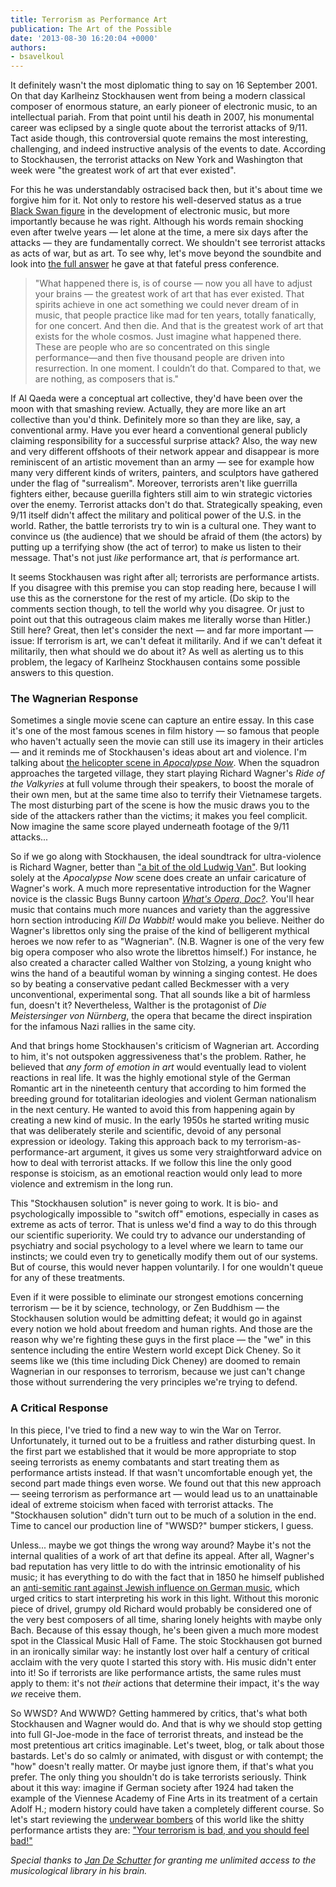 ```yaml
---
title: Terrorism as Performance Art
publication: The Art of the Possible
date: '2013-08-30 16:20:04 +0000'
authors:
- bsavelkoul
---
```


It definitely wasn't the most diplomatic thing to say on 16 September 2001. On that day Karlheinz Stockhausen went from being a modern classical composer of enormous stature, an early pioneer of electronic music, to an intellectual pariah. From that point until his death in 2007, his monumental career was eclipsed by a single quote about the terrorist attacks of 9/11. Tact aside though, this controversial quote remains the most interesting, challenging, and indeed instructive analysis of the events to date. According to Stockhausen, the terrorist attacks on New York and Washington that week were "the greatest work of art that ever existed".

For this he was understandably ostracised back then, but it's about time we forgive him for it. Not only to restore his well-deserved status as a true <a href="http://distilledmagazine.com/wp-content/uploads/2013/08/Black_swan_theory" target="_blank">Black Swan figure</a> in the development of electronic music, but more importantly because he was right. Although his words remain shocking even after twelve years — let alone at the time, a mere six days after the attacks — they are fundamentally correct. We shouldn't see terrorist attacks as acts of war, but as art. To see why, let's move beyond the soundbite and look into <a href="http://distilledmagazine.com/wp-content/uploads/2013/08/stockhausen-at-ground-zero" target="_blank">the full answer</a> he gave at that fateful press conference.

> "What happened there is, is of course — now you all have to adjust your brains — the greatest work of art that has ever existed. That spirits achieve in one act something we could never dream of in music, that people practice like mad for ten years, totally fanatically, for one concert. And then die. And that is the greatest work of art that exists for the whole cosmos. Just imagine what happened there. These are people who are so concentrated on this single performance—and then five thousand people are driven into resurrection. In one moment. I couldn’t do that. Compared to that, we are nothing, as composers that is."

If Al Qaeda were a conceptual art collective, they'd have been over the moon with that smashing review. Actually, they are more like an art collective than you'd think. Definitely more so than they are like, say, a conventional army. Have you ever heard a conventional general publicly claiming responsibility for a successful surprise attack? Also, the way new and very different offshoots of their network appear and disappear is more reminiscent of an artistic movement than an army — see for example how many very different kinds of writers, painters, and sculptors have gathered under the flag of "surrealism". Moreover, terrorists aren't like guerrilla fighters either, because guerilla fighters still aim to win strategic victories over the enemy. Terrorist attacks don't do that. Strategically speaking, even 9/11 itself didn't affect the military and political power of the U.S. in the world. Rather, the battle terrorists try to win is a cultural one. They want to convince us (the audience) that we should be afraid of them (the actors) by putting up a terrifying show (the act of terror) to make us listen to their message. That's not just <em>like</em> performance art, that <em>is</em> performance art.

It seems Stockhausen was right after all; terrorists are performance artists. If you disagree with this premise you can stop reading here, because I will use this as the cornerstone for the rest of my article. (Do skip to the comments section though, to tell the world why you disagree. Or just to point out that this outrageous claim makes me literally worse than Hitler.) Still here? Great, then let's consider the next — and far more important — issue: If terrorism is art, we can't defeat it militarily. And if we can't defeat it militarily, then what should we do about it? As well as alerting us to this problem, the legacy of Karlheinz Stockhausen contains some possible answers to this question.

### The Wagnerian Response

Sometimes a single movie scene can capture an entire essay. In this case it's one of the most famous scenes in film history — so famous that people who haven't actually seen the movie can still use its imagery in their articles — and it reminds me of Stockhausen's ideas about art and violence. I'm talking about <a href="http://distilledmagazine.com/wp-content/uploads/2013/08/apocalypse-now-ride-of-the-valkyries" target="_blank">the helicopter scene in <em>Apocalypse Now</em></a>. When the squadron approaches the targeted village, they start playing Richard Wagner's <em>Ride of the Valkyries</em> at full volume through their speakers, to boost the morale of their own men, but at the same time also to terrify their Vietnamese targets. The most disturbing part of the scene is how the music draws you to the side of the attackers rather than the victims; it makes you feel complicit. Now imagine the same score played underneath footage of the 9/11 attacks...

So if we go along with Stockhausen, the ideal soundtrack for ultra-violence is Richard Wagner, better than <a href="http://distilledmagazine.com/wp-content/uploads/2013/08/watch?v=46yfDBfs4R8" target="_blank">"a bit of the old Ludwig Van"</a>. But looking solely at the <em>Apocalypse Now</em> scene does create an unfair caricature of Wagner's work. A much more representative introduction for the Wagner novice is the classic Bugs Bunny cartoon <a href="http://distilledmagazine.com/wp-content/uploads/2013/08/watch?v=pkwEOcMV5rM" target="_blank"><em>What's Opera, Doc?</em></a>. You'll hear music that contains much more nuances and variety than the aggressive horn section introducing <em>Kill Da Wabbit!</em> would make you believe. Neither do Wagner's librettos only sing the praise of the kind of belligerent mythical heroes we now refer to as "Wagnerian". (N.B. Wagner is one of the very few big opera composer who also wrote the librettos himself.) For instance, he also created a character called Walther von Stolzing, a young knight who wins the hand of a beautiful woman by winning a singing contest. He does so by beating a conservative pedant called Beckmesser with a very unconventional, experimental song. That all sounds like a bit of harmless fun, doesn't it? Nevertheless, Walther is the protagonist of <em>Die Meistersinger von Nürnberg</em>, the opera that became the direct inspiration for the infamous Nazi rallies in the same city.

And that brings home Stockhausen's criticism of Wagnerian art. According to him, it's not outspoken aggressiveness that's the problem. Rather, he believed that <em>any form of emotion in art</em> would eventually lead to violent reactions in real life. It was the highly emotional style of the German Romantic art in the nineteenth century that according to him formed the breeding ground for totalitarian ideologies and violent German nationalism in the next century. He wanted to avoid this from happening again by creating a new kind of music. In the early 1950s he started writing music that was deliberately sterile and scientific, devoid of any personal expression or ideology. Taking this approach back to my terrorism-as-performance-art argument, it gives us some very straightforward advice on how to deal with terrorist attacks. If we follow this line the only good response is stoicism, as an emotional reaction would only lead to more violence and extremism in the long run.

This "Stockhausen solution" is never going to work. It is bio- and psychologically impossible to "switch off" emotions, especially in cases as extreme as acts of terror. That is unless we'd find a way to do this through our scientific superiority. We could try to advance our understanding of psychiatry and social psychology to a level where we learn to tame our instincts; we could even try to genetically modify them out of our systems. But of course, this would never happen voluntarily. I for one wouldn't queue for any of these treatments.

Even if it were possible to eliminate our strongest emotions concerning terrorism — be it by science, technology, or Zen Buddhism — the Stockhausen solution would be admitting defeat; it would go in against every notion we hold about freedom and human rights. And those are the reason why we're fighting these guys in the first place — the "we" in this sentence including the entire Western world except Dick Cheney. So it seems like we (this time including Dick Cheney) are doomed to remain Wagnerian in our responses to terrorism, because we just can't change those without surrendering the very principles we're trying to defend.

### A Critical Response

In this piece, I've tried to find a new way to win the War on Terror. Unfortunately, it turned out to be a fruitless and rather disturbing quest. In the first part we established that it would be more appropriate to stop seeing terrorists as enemy combatants and start treating them as performance artists instead. If that wasn't uncomfortable enough yet, the second part made things even worse. We found out that this new approach — seeing terrorism as performance art — would lead us to an unattainable ideal of extreme stoicism when faced with terrorist attacks. The "Stockhausen solution" didn't turn out to be much of a solution in the end. Time to cancel our production line of "WWSD?" bumper stickers, I guess.

Unless... maybe we got things the wrong way around? Maybe it's not the internal qualities of a work of art that define its appeal. After all, Wagner's bad reputation has very little to do with the intrinsic emotionality of his music; it has everything to do with the fact that in 1850 he himself published an <a href="http://distilledmagazine.com/wp-content/uploads/2013/08/Das_Judenthum_in_der_Musik" target="_blank">anti-semitic rant against Jewish influence on German music</a>, which urged critics to start interpreting his work in this light. Without this moronic piece of drivel, grumpy old Richard would probably be considered one of the very best composers of all time, sharing lonely heights with maybe only Bach. Because of this essay though, he's been given a much more modest spot in the Classical Music Hall of Fame. The stoic Stockhausen got burned in an ironically similar way: he instantly lost over half a century of critical acclaim with the very quote I started this story with. His music didn't enter into it! So if terrorists are like performance artists, the same rules must apply to them: it's not <em>their</em> actions that determine their impact, it's the way <em>we</em> receive them.

So WWSD? And WWWD? Getting hammered by critics, that's what both Stockhausen and Wagner would do. And that is why we should stop getting into full GI-Joe-mode in the face of terrorist threats, and instead be the most pretentious art critics imaginable. Let's tweet, blog, or talk about those bastards. Let's do so calmly or animated, with disgust or with contempt; the "how" doesn't really matter. Or maybe just ignore them, if that's what you prefer. The only thing you shouldn't do is take terrorists seriously. Think about it this way: imagine if German society after 1924 had taken the example of the Viennese Academy of Fine Arts in its treatment of a certain Adolf H.; modern history could have taken a completely different course. So let's start reviewing the <a href="http://distilledmagazine.com/wp-content/uploads/2013/08/Umar_Farouk_Abdulmutallab" target="_blank">underwear bombers</a> of this world like the shitty performance artists they are: <a href="http://distilledmagazine.com/wp-content/uploads/2013/08/watch?v=jG2KMkQLZmI" target="_blank">"Your terrorism is bad, and you should feel bad!"</a>

*Special thanks to <a href="http://distilledmagazine.com/wp-content/uploads/2013/08/jandeschutter" target="_blank">Jan De Schutter</a> for granting me unlimited access to the musicological library in his brain.*
